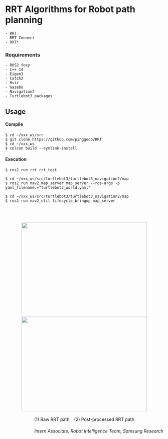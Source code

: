 # RRT Algorithms for Robot path planning
```
- RRT
- RRT Connect
- RRT*
```
### Requirements
```
- ROS2 foxy
- C++ 14
- Eigen3
- Catch2
- Rviz
- Gazebo
- Navigation2
- Turtlebot3 packages
```

## Usage
#### Compile
```
$ cd ~/xxx_ws/src
$ git clone https://github.com/pinggooo/RRT
$ cd ~/xxx_ws
$ colcon build --symlink-install
```

#### Execution
```
$ ros2 run rrt rrt_test
```
```
$ cd ~/xxx_ws/src/turtlebot3/turtlebot3_navigation2/map
$ ros2 run nav2_map_server map_server --ros-args -p yaml_filename:="turtlebot3_world.yaml"
```
```
$ cd ~/xxx_ws/src/turtlebot3/turtlebot3_navigation2/map
$ ros2 run nav2_util lifecycle_bringup map_server
```
<br/><br/>

<div align="center">
  <img src="https://user-images.githubusercontent.com/69897315/152476136-9965fead-aa63-4eb9-8fe7-acd3ec788dd7.png" width="400" height="300">
  <img src="https://user-images.githubusercontent.com/69897315/153380104-7ac282e1-0691-4343-b5cd-2666fa0c568e.png" width="400" height="300">
  <br/><br/>
  <div align="center">(1) Raw RRT path &ensp; (2) Post-processed RRT path</div>
</div>

###### <div align="right">Intern Associate, Robot Intelligence Team, Samsung Research</div>
